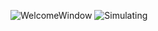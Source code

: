 
![WelcomeWindow](https://user-images.githubusercontent.com/63846736/121922175-628ee680-cd42-11eb-9fd3-7cd46c5bae8b.png)
![Simulating](https://user-images.githubusercontent.com/63846736/121922377-979b3900-cd42-11eb-96e2-7571f64e817a.png)
